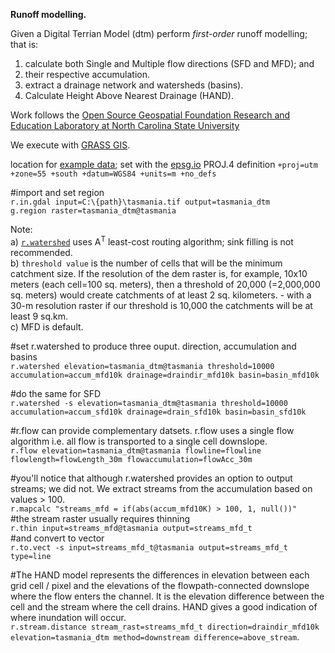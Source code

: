 **Runoff modelling.**

Given a Digital Terrian Model (dtm) perform *first-order* runoff modelling; that is:
1) calculate both Single and Multiple flow directions (SFD and MFD); and
2) their respective accumulation.
3) extract a drainage network and watersheds (basins).
4) Calculate Height Above Nearest Drainage (HAND).

Work follows the [Open Source Geospatial Foundation Research and Education Laboratory at North Carolina State University](https://ncsu-geoforall-lab.github.io/geospatial-simulations-course/)

We execute with [GRASS GIS](https://grass.osgeo.org/). 

location for [example data](https://3d.bk.tudelft.nl/courses/backup/geo1015/2019/hw/02/); set with the [epsg.io](https://epsg.io/32755) PROJ.4 definition `+proj=utm +zone=55 +south +datum=WGS84 +units=m +no_defs`

#import and set region  
`r.in.gdal input=C:\{path}\tasmania.tif output=tasmania_dtm`  
`g.region raster=tasmania_dtm@tasmania`
 
Note:  
a) [`r.watershed`](https://grass.osgeo.org/grass78/manuals/r.watershed.html) uses A<sup>T</sup> least-cost routing algorithm; sink filling is not recommended.  
b) `threshold value` is the number of cells that will be the minimum catchment size. If the resolution of the dem raster is, for example, 10x10 meters (each cell=100 sq. meters), then a threshold of 20,000 (=2,000,000 sq. meters) would create catchments of at least 2 sq. kilometers. - with a 30-m resolution raster if our threshold is 10,000 the catchments will be at least 9 sq.km.  
c) MFD is default.

#set r.watershed to produce three ouput. direction, accumulation and basins  
`r.watershed elevation=tasmania_dtm@tasmania threshold=10000 accumulation=accum_mfd10k drainage=draindir_mfd10k basin=basin_mfd10k`  

#do the same for SFD  
`r.watershed -s elevation=tasmania_dtm@tasmania threshold=10000 accumulation=accum_sfd10k drainage=drain_sfd10k basin=basin_sfd10k`

#r.flow can provide complementary datsets. r.flow uses a single flow algorithm i.e. all flow is transported to a single cell downslope.  
`r.flow elevation=tasmania_dtm@tasmania flowline=flowline flowlength=flowLength_30m flowaccumulation=flowAcc_30m`

#you'll notice that although r.watershed provides an option to output streams; we did not. We extract streams from the accumulation based on values > 100.  
`r.mapcalc "streams_mfd = if(abs(accum_mfd10K) > 100, 1, null())"`  
#the stream raster usually requires thinning  
`r.thin input=streams_mfd@tasmania output=streams_mfd_t`  
#and convert to vector  
`r.to.vect -s input=streams_mfd_t@tasmania output=streams_mfd_t type=line`

#The HAND model represents the differences in elevation between each grid cell / pixel and the elevations of the flowpath-connected downslope where the flow enters the channel. It is the elevation difference between the cell and the stream where the cell drains. HAND gives a good indication of where inundation will occur.  
`r.stream.distance stream_rast=streams_mfd_t direction=draindir_mfd10k elevation=tasmania_dtm method=downstream difference=above_stream`.
